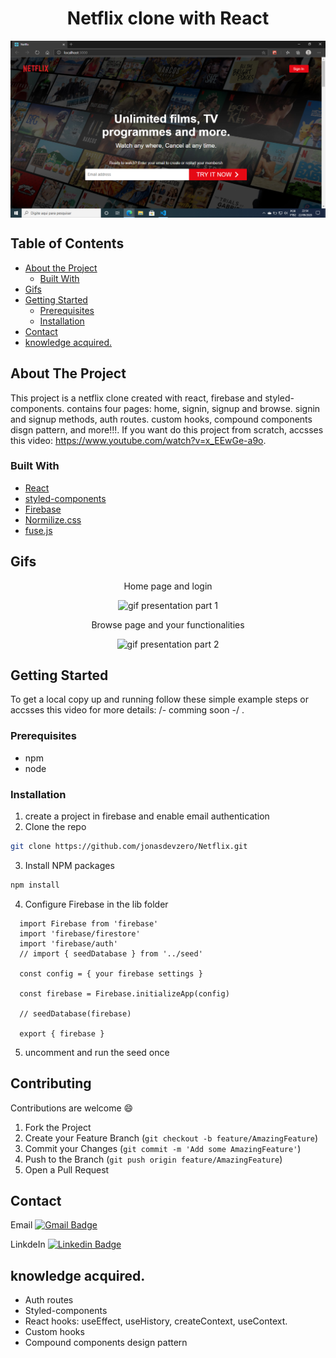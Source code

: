 <h1 align="center">Netflix clone with React</h1>

<img src="https://github.com/jonasdevzero/Netflix/blob/master/readmeFiles/presentationImageForGitHub.png" alt="image presentation" align="center" />


<!-- TABLE OF CONTENTS -->
## Table of Contents

* [About the Project](#about-the-project)
  * [Built With](#built-with)
* [Gifs](#gifs)
* [Getting Started](#getting-started)
  * [Prerequisites](#prerequisites)
  * [Installation](#installation)
* [Contact](#contact)
* [knowledge acquired.](#knowledge-acquired)

<!-- ABOUT THE PROJECT -->
## About The Project

This project is a netflix clone created with react, firebase and styled-components. contains four pages: home, signin, signup and browse. signin and signup methods, auth routes. custom hooks, compound components disgn pattern, and more!!!. If you want do this project from scratch, accsses this video: https://www.youtube.com/watch?v=x_EEwGe-a9o.

### Built With
* [React](https://reactjs.org/)
* [styled-components](https://styled-components.com/)
* [Firebase](https://firebase.google.com/)
* [Normilize.css](https://github.com/necolas/normalize.css/)
* [fuse.js](https://fusejs.io/)

<!-- PRESENTATION -->
## Gifs

<p align="center">Home page and login</p>
<p align="center"><img src="https://github.com/jonasdevzero/Netflix/blob/master/readmeFiles/presentation-part1.gif" alt="gif presentation part 1"/></p>
<p align="center">Browse page and your functionalities</p>
<p align="center"><img src="https://github.com/jonasdevzero/Netflix/blob/master/readmeFiles/presentation-part2.gif" alt="gif presentation part 2"/></p>


<!-- GETTING STARTED -->
## Getting Started
To get a local copy up and running follow these simple example steps or accsses this video for more details: /- comming soon -/ .

### Prerequisites
* npm
* node

### Installation

1. create a project in firebase and enable email authentication
2. Clone the repo
```sh
git clone https://github.com/jonasdevzero/Netflix.git
```
3. Install NPM packages
```sh
npm install
```
4. Configure Firebase in the lib folder
```JS
  import Firebase from 'firebase'
  import 'firebase/firestore'
  import 'firebase/auth'
  // import { seedDatabase } from '../seed'

  const config = { your firebase settings }

  const firebase = Firebase.initializeApp(config)

  // seedDatabase(firebase)

  export { firebase }
```
5. uncomment and run the seed once

<!-- CONTRIBUTING -->
## Contributing
Contributions are welcome :smile:

1. Fork the Project
2. Create your Feature Branch (`git checkout -b feature/AmazingFeature`)
3. Commit your Changes (`git commit -m 'Add some AmazingFeature'`)
4. Push to the Branch (`git push origin feature/AmazingFeature`)
5. Open a Pull Request

<!-- CONTACT -->
## Contact

Email  [![Gmail Badge](https://img.shields.io/badge/-jonasdevzero@gmail.com-c14438?style=flat-square&logo=Gmail&logoColor=white&link=mailto:jonasdevzero@gmail.com)](mailto:jonasdevzero@gmail.com)

LinkdeIn  [![Linkedin Badge](https://img.shields.io/badge/-Jonas%20%20de%20Oliveira-blue?style=flatsquare&logo=Linkedin&logoColor=white&link=https://www.linkedin.com/in/jonas-de-oliveira-0561961ab/)](https://www.linkedin.com/in/jonas-de-oliveira-0561961ab/)  





<!-- ACKNOWLEDGEMENTS -->
## knowledge acquired.

- Auth routes
- Styled-components
- React hooks: useEffect, useHistory, createContext, useContext.
- Custom hooks
- Compound components design pattern
